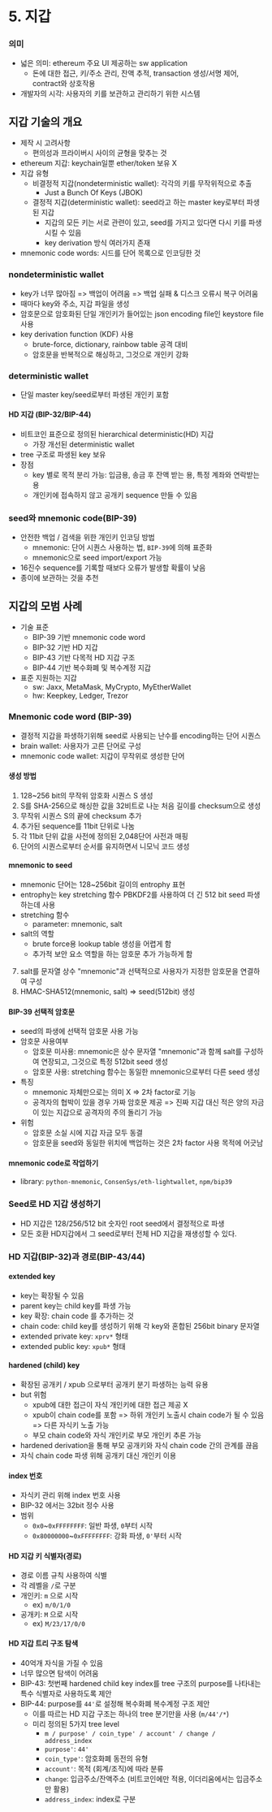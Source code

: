 # 5. 지갑

### 의미

- 넓은 의미: ethereum 주요 UI 제공하는 sw application
  - 돈에 대한 접근, 키/주소 관리, 잔액 추적, transaction 생성/서명 제어, contract와 상호작용
- 개발자의 시각: 사용자의 키를 보관하고 관리하기 위한 시스템

## 지갑 기술의 개요

- 제작 시 고려사항
  - 편의성과 프라이버시 사이의 균형을 맞추는 것
- ethereum 지갑: keychain일뿐 ether/token 보유 X
- 지갑 유형
  - 비결정적 지갑(nondeterministic wallet): 각각의 키를 무작위적으로 추출
    - Just a Bunch Of Keys (JBOK)
  - 결정적 지갑(deterministic wallet): seed라고 하는 master key로부터 파생된 지갑
    - 지갑의 모든 키는 서로 관련이 있고, seed를 가지고 있다면 다시 키를 파생시킬 수 있음
    - key derivation 방식 여러가지 존재
- mnemonic code words: 시드를 단어 목록으로 인코딩한 것

### nondeterministic wallet

- key가 너무 많아짐 => 백업이 어려움 => 백업 실패 & 디스크 오류시 복구 어려움
- 때마다 key와 주소, 지갑 파일을 생성
- 암호문으로 암호화된 단일 개인키가 들어있는 json encoding file인 keystore file 사용
- key derivation function (KDF) 사용
  - brute-force, dictionary, rainbow table 공격 대비
  - 암호문을 반복적으로 해싱하고, 그것으로 개인키 강화

### deterministic wallet

- 단일 master key/seed로부터 파생된 개인키 포함

#### HD 지갑 (BIP-32/BIP-44)

- 비트코인 표준으로 정의된 hierarchical deterministic(HD) 지갑
  - 가장 개선된 deterministic wallet
- tree 구조로 파생된 key 보유
- 장점
  - key 별로 목적 분리 가능: 입금용, 송금 후 잔액 받는 용, 특정 계좌와 연락받는 용
  - 개인키에 접속하지 않고 공개키 sequence 만들 수 있음

### seed와 mnemonic code(BIP-39)

- 안전한 백업 / 검색을 위한 개인키 인코딩 방법
  - mnemonic: 단어 시퀀스 사용하는 법, `BIP-39`에 의해 표준화
  - mnemonic으로 seed import/export 가능
- 16진수 sequence를 기록할 때보다 오류가 발생할 확률이 낮음
- 종이에 보관하는 것을 추천

## 지갑의 모범 사례

- 기술 표준
  - BIP-39 기반 mnemonic code word
  - BIP-32 기반 HD 지갑
  - BIP-43 기반 다목적 HD 지갑 구조
  - BIP-44 기반 복수화폐 및 복수계정 지갑
- 표준 지원하는 지갑
  - sw: Jaxx, MetaMask, MyCrypto, MyEtherWallet
  - hw: Keepkey, Ledger, Trezor

### Mnemonic code word (BIP-39)

- 결정적 지갑을 파생하기위해 seed로 사용되는 난수를 encoding하는 단어 시퀀스
- brain wallet: 사용자가 고른 단어로 구성
- mnemonic code wallet: 지갑이 무작위로 생성한 단어

#### 생성 방법

1. 128~256 bit의 무작위 암호화 시퀀스 S 생성
2. S를 SHA-256으로 해싱한 값을 32비트로 나눈 처음 길이를 checksum으로 생성
3. 무작위 시퀀스 S의 끝에 checksum 추가
4. 추가된 sequence를 11bit 단위로 나눔
5. 각 11bit 단위 값을 사전에 정의된 2,048단어 사전과 매핑
6. 단어의 시퀀스로부터 순서를 유지하면서 니모닉 코드 생성

#### mnemonic to seed

- mnemonic 단어는 128~256bit 길이의 entrophy 표현
- entrophy는 key stretching 함수 PBKDF2를 사용하여 더 긴 512 bit seed 파생하는데 사용
- stretching 함수
  - parameter: mnemonic, salt
- salt의 역할
  - brute force용 lookup table 생성을 어렵게 함
  - 추가적 보안 요소 역할을 하는 암호문 추가 가능하게 함

7. salt를 문자열 상수 "mnemonic"과 선택적으로 사용자가 지정한 암호문을 연결하여 구성
8. HMAC-SHA512(mnemonic, salt) => seed(512bit) 생성

#### BIP-39 선택적 암호문

- seed의 파생에 선택적 암호문 사용 가능
- 암호문 사용여부
  - 암호문 미사용: mnemonic은 상수 문자열 "mnemonic"과 함께 salt를 구성하여 연장되고, 그것으로 특정 512bit seed 생성
  - 암호문 사용: stretching 함수는 동일한 mnemonic으로부터 다른 seed 생성
- 특징
  - mnemonic 자체만으로는 의미 X => 2차 factor로 기능
  - 공격자의 협박이 있을 경우 가짜 암호문 제공 => 진짜 지갑 대신 적은 양의 자금이 있는 지갑으로 공격자의 주의 돌리기 가능
- 위험
  - 암호문 소실 시에 지갑 자금 모두 동결
  - 암호문을 seed와 동일한 위치에 백업하는 것은 2차 factor 사용 목적에 어긋남

#### mnemonic code로 작업하기

- library: `python-mnemonic`, `ConsenSys/eth-lightwallet`, `npm/bip39`

### Seed로 HD 지갑 생성하기

- HD 지갑은 128/256/512 bit 숫자인 root seed에서 결정적으로 파생
- 모든 호환 HD지갑에서 그 seed로부터 전체 HD 지갑을 재생성할 수 있다.

### HD 지갑(BIP-32)과 경로(BIP-43/44)

#### extended key

- key는 확장될 수 있음
- parent key는 child key를 파생 가능
- key 확장: chain code 를 추가하는 것
- chain code: child key를 생성하기 위해 각 key와 혼합된 256bit binary 문자열
- extended private key: `xprv*` 형태 
- extended public key: `xpub*` 형태 


#### hardened (child) key

- 확장된 공개키 / xpub 으로부터 공개키 분기 파생하는 능력 유용
- but 위험
  - xpub에 대한 접근이 자식 개인키에 대한 접근 제공 X
  - xpub이 chain code를 포함 => 하위 개인키 노출시 chain code가 될 수 있음 => 다른 자식키 노출 가능
  - 부모 chain code와 자식 개인키로 부모 개인키 추론 가능
- hardened derivation을 통해 부모 공개키와 자식 chain code 간의 관계를 끊음
- 자식 chain code 파생 위해 공개키 대신 개인키 이용

#### index 번호

- 자식키 관리 위해 index 번호 사용
- BIP-32 에서는 32bit 정수 사용
- 범위
  - `0x0`~`0xFFFFFFFF`: 일반 파생, `0`부터 시작
  - `0x80000000`~`0xFFFFFFFF`: 강화 파생, `0'`부터 시작

#### HD 지갑 키 식별자(경로)

- 경로 이름 규칙 사용하여 식별
- 각 레벨을 `/`로 구분
- 개인키: `m` 으로 시작
  - ex) `m/0/1/0`
- 공개키: `M` 으로 시작
  - ex) `M/23/17/0/0`

#### HD 지갑 트리 구조 탐색

- 40억개 자식을 가질 수 있음
- 너무 많으면 탐색이 어려움
- BIP-43: 첫번째 hardened child key index를 tree 구조의 purpose를 나타내는 특수 식별자로 사용하도록 제안
- BIP-44: purpose를 `44'`로 설정해 복수화폐 복수계정 구조 제안
  - 이를 따르는 HD 지갑 구조는 하나의 tree 분기만을 사용 (`m/44'/*`)
  - 미리 정의된 5가지 tree level
    - `m / purpose' / coin_type' / account' / change / address_index`
    - `purpose'`: `44'`
    - `coin_type'`: 암호화폐 동전의 유형
    - `account'`: 목적 (회계/조직)에 따라 분류
    - `change`: 입금주소/잔액주소 (비트코인에만 적용, 이더리움에서는 입금주소만 활용)
    - `address_index`: index로 구분